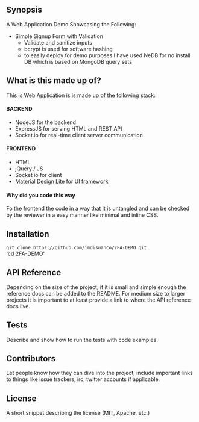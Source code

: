 ## Synopsis

A Web Application Demo Showcasing the Following:
* Simple Signup Form with Validation
    * Validate and sanitize inputs
    * bcrypt is used for software hashing
    * to easily deploy for demo purposes I have used NeDB for no install DB which is based on MongoDB query sets  

## What is this made up of?

This is Web Application is is made up of the following stack:

#### BACKEND
+ NodeJS for the backend
+ ExpressJS for serving HTML and REST API
+ Socket.io for real-time client server communication

#### FRONTEND
+ HTML
+ jQuery / JS
+ Socket io for client
+ Material Design Lite for UI framework


#### Why did you code this way

Fo the frontend the code in a way that it is untangled and can be checked by the reviewer in a easy manner like minimal and inline CSS.


## Installation

`git clone https://github.com/jmdisuanco/2FA-DEMO.git`  
'cd 2FA-DEMO'

## API Reference

Depending on the size of the project, if it is small and simple enough the reference docs can be added to the README. For medium size to larger projects it is important to at least provide a link to where the API reference docs live.

## Tests

Describe and show how to run the tests with code examples.

## Contributors

Let people know how they can dive into the project, include important links to things like issue trackers, irc, twitter accounts if applicable.

## License

A short snippet describing the license (MIT, Apache, etc.)
